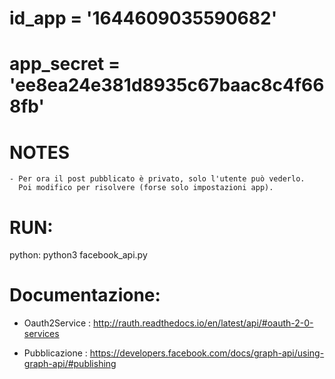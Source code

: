 # id_app = '1644609035590682'
# app_secret = 'ee8ea24e381d8935c67baac8c4f668fb'



#  NOTES
    - Per ora il post pubblicato è privato, solo l'utente può vederlo.
      Poi modifico per risolvere (forse solo impostazioni app).
     
    
# RUN:   
   python: python3 facebook_api.py
   
# Documentazione:
  - Oauth2Service : http://rauth.readthedocs.io/en/latest/api/#oauth-2-0-services
  
  - Pubblicazione : https://developers.facebook.com/docs/graph-api/using-graph-api/#publishing
   
   


